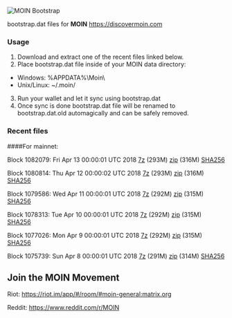 ![MOIN Bootstrap](https://i.imgur.com/KjM1jMp.jpg)

bootstrap.dat files for **MOIN** https://discovermoin.com

### Usage

1. Download and extract one of the recent files linked below.
2. Place bootstrap.dat file inside of your MOIN data directory:
 - Windows: %APPDATA%\Moin\
 - Unix/Linux: ~/.moin/
3. Run your wallet and let it sync using bootstrap.dat
4. Once sync is done bootstrap.dat file will be renamed to bootstrap.dat.old automagically and can be safely removed.


### Recent files

####For mainnet:

Block 1082079: Fri Apr 13 00:00:01 UTC 2018 [7z](https://transfer.sh/7Sfuf/bootstrap.dat.20180413.7z) (293M) [zip](https://transfer.sh/JICos/bootstrap.dat.20180413.zip) (316M) [SHA256](https://transfer.sh/3i6i7/sha256.txt)

Block 1080814: Thu Apr 12 00:00:02 UTC 2018 [7z](https://transfer.sh/l4RXE/bootstrap.dat.20180412.7z) (293M) [zip](https://transfer.sh/gTjub/bootstrap.dat.20180412.zip) (316M) [SHA256](https://transfer.sh/FthZY/sha256.txt)

Block 1079586: Wed Apr 11 00:00:01 UTC 2018 [7z](https://transfer.sh/juBFu/bootstrap.dat.20180411.7z) (292M) [zip](https://transfer.sh/2VHVe/bootstrap.dat.20180411.zip) (315M) [SHA256](https://transfer.sh/VpI6g/sha256.txt)

Block 1078313: Tue Apr 10 00:00:01 UTC 2018 [7z](https://transfer.sh/k9cHZ/bootstrap.dat.20180410.7z) (292M) [zip](https://transfer.sh/sDSZT/bootstrap.dat.20180410.zip) (315M) [SHA256](https://transfer.sh/u7fJi/sha256.txt)

Block 1077026: Mon Apr  9 00:00:01 UTC 2018 [7z](https://transfer.sh/FleYd/bootstrap.dat.20180409.7z) (292M) [zip](https://transfer.sh/1YIMv/bootstrap.dat.20180409.zip) (315M) [SHA256](https://transfer.sh/sNpeH/sha256.txt)

Block 1075739: Sun Apr  8 00:00:01 UTC 2018 [7z](https://transfer.sh/cO48v/bootstrap.dat.20180408.7z) (291M) [zip](https://transfer.sh/490Aq/bootstrap.dat.20180408.zip) (314M) [SHA256](https://transfer.sh/JrHGt/sha256.txt)

## Join the MOIN Movement

Riot: https://riot.im/app/#/room/#moin-general:matrix.org

Reddit: https://www.reddit.com/r/MOIN
